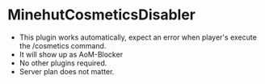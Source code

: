 # MinehutCosmeticsDisabler
- This plugin works automatically, expect an error when player's execute the /cosmetics command.
- It will show up as AoM-Blocker
- No other plugins required.
- Server plan does not matter.
